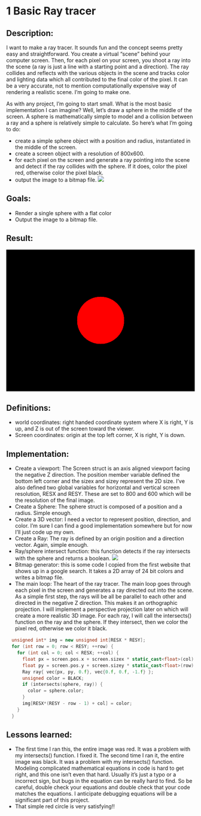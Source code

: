 # 1 Basic Ray tracer

## Description:
I want to make a ray tracer. It sounds fun and the concept seems pretty easy and straightforward. You create a virtual “scene” behind your computer screen. Then, for each pixel on your screen, you shoot a ray into the scene (a ray is just a line with a starting point and a direction).  The ray collides and reflects with the various objects in the scene and tracks color and lighting data which all contributed to the final color of the pixel. It can be a very accurate, not to mention computationally expensive way of rendering a realistic scene.  I’m going to make one.

As with any project, I’m going to start small. What is the most basic implementation I can imagine?  Well, let’s draw a sphere in the middle of the screen. A sphere is mathematically simple to model and a collision between a ray and a sphere is relatively simple to calculate. So here’s what I’m going to do:
* create a simple sphere object with a position and radius, instantiated in the middle of the screen. 
* create a screen object with a resolution of 800x600.
* for each pixel on the screen and generate a ray pointing into the scene and detect if the ray collides with the sphere. If it does, color the pixel red, otherwise color the pixel black. 
* output the image to a bitmap file. 
![](napkins/1-basic.jpg)

## Goals:
* Render a single sphere with a flat color
* Output the image to a bitmap file.

## Result:
![](/1-Basic_Ray_Tracer/tracer/image.bmp)

## Definitions:
* world coordinates:  right handed coordinate system where X is right, Y is up, and Z is out of the screen toward the viewer. 
* Screen coordinates: origin at the top left corner, X is right, Y is down. 


## Implementation:
* Create a viewport:  The Screen struct is an axis aligned viewport facing the negative Z direction. The position member variable defined the bottom left corner and the sizex and sizey represent the 2D size. I’ve also defined two global variables for horizontal and vertical screen resolution, RESX and RESY. These are set to 800 and 600 which will be the resolution of the final image. 
* Create a Sphere:  The sphere struct is composed of a position and a radius. Simple enough. 
* Create a 3D vector:  I need a vector to represent position, direction, and color. I’m sure I can find a good implementation somewhere but for now I’ll just code up my own. 
* Create a Ray: The ray is defined by an origin position and a direction vector. Again, simple enough. 
* Ray/sphere intersect function:  this function detects if the ray intersects with the sphere and returns a boolean. 
![](napkins/rs-intersect.jpg)
* Bitmap generator:  this is some code I copied from the first website that shows up in a google search. It takes a 2D array of 24 bit colors and writes a bitmap file. 
* The main loop:  The heart of the ray tracer. The main loop goes through each pixel in the screen and generates a ray directed out into the scene. As a simple first step, the rays will be all be parallel to each other and directed in the negative Z direction. This makes it an orthographic projection. I will implement a perspective projection later on which will create a more realistic 3D image.  For each ray, I will call the intersects() function on the ray and the sphere. If they intersect, then we color the pixel red, otherwise we color it black. 
```cpp
  unsigned int* img = new unsigned int[RESX * RESY];
  for (int row = 0; row < RESY; ++row) {
    for (int col = 0; col < RESX; ++col) {
      float px = screen.pos.x + screen.sizex * static_cast<float>(col) / RESX;
      float py = screen.pos.y + screen.sizey * static_cast<float>(row) / RESY;
      Ray ray{ vec{px, py, 0.f}, vec{0.f, 0.f, -1.f} };
      unsigned color = BLACK;
      if (intersects(sphere, ray)) {
        color = sphere.color;
      }
      img[RESX*(RESY - row - 1) + col] = color;
    }
  }
```

## Lessons learned:
* The first time I ran this, the entire image was red. It was a problem with my intersects() function. I fixed it. The second time I ran it, the entire image was black. It was a problem with my intersects() function. Modeling complicated mathematical equations in code is hard to get right, and this one isn’t even that hard. Usually it’s just a typo or a incorrect sign, but bugs in the equation can be really hard to find. So be careful, double check your equations and double check that your code matches the equations. I anticipate debugging equations will be a significant part of this project. 
* That simple red circle is very satisfying!!

